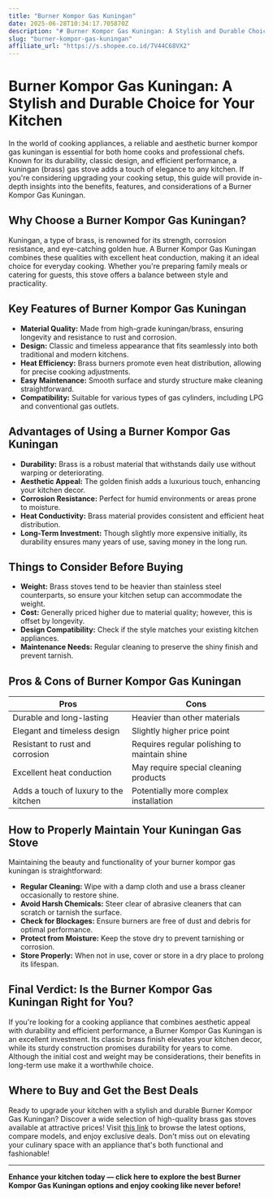 ```yaml
---
title: "Burner Kompor Gas Kuningan"
date: 2025-06-28T10:34:17.705870Z
description: "# Burner Kompor Gas Kuningan: A Stylish and Durable Choice for Your Kitchen..."
slug: "burner-kompor-gas-kuningan"
affiliate_url: "https://s.shopee.co.id/7V44C68VX2"
---
```

# Burner Kompor Gas Kuningan: A Stylish and Durable Choice for Your Kitchen

In the world of cooking appliances, a reliable and aesthetic burner kompor gas kuningan is essential for both home cooks and professional chefs. Known for its durability, classic design, and efficient performance, a kuningan (brass) gas stove adds a touch of elegance to any kitchen. If you're considering upgrading your cooking setup, this guide will provide in-depth insights into the benefits, features, and considerations of a Burner Kompor Gas Kuningan.

## Why Choose a Burner Kompor Gas Kuningan?

Kuningan, a type of brass, is renowned for its strength, corrosion resistance, and eye-catching golden hue. A Burner Kompor Gas Kuningan combines these qualities with excellent heat conduction, making it an ideal choice for everyday cooking. Whether you're preparing family meals or catering for guests, this stove offers a balance between style and practicality.

## Key Features of Burner Kompor Gas Kuningan

- **Material Quality:** Made from high-grade kuningan/brass, ensuring longevity and resistance to rust and corrosion.
- **Design:** Classic and timeless appearance that fits seamlessly into both traditional and modern kitchens.
- **Heat Efficiency:** Brass burners promote even heat distribution, allowing for precise cooking adjustments.
- **Easy Maintenance:** Smooth surface and sturdy structure make cleaning straightforward.
- **Compatibility:** Suitable for various types of gas cylinders, including LPG and conventional gas outlets.

## Advantages of Using a Burner Kompor Gas Kuningan

- **Durability:** Brass is a robust material that withstands daily use without warping or deteriorating.
- **Aesthetic Appeal:** The golden finish adds a luxurious touch, enhancing your kitchen decor.
- **Corrosion Resistance:** Perfect for humid environments or areas prone to moisture.
- **Heat Conductivity:** Brass material provides consistent and efficient heat distribution.
- **Long-Term Investment:** Though slightly more expensive initially, its durability ensures many years of use, saving money in the long run.

## Things to Consider Before Buying

- **Weight:** Brass stoves tend to be heavier than stainless steel counterparts, so ensure your kitchen setup can accommodate the weight.
- **Cost:** Generally priced higher due to material quality; however, this is offset by longevity.
- **Design Compatibility:** Check if the style matches your existing kitchen appliances.
- **Maintenance Needs:** Regular cleaning to preserve the shiny finish and prevent tarnish.

## Pros & Cons of Burner Kompor Gas Kuningan

| Pros | Cons |
|------------------------------|---------------------------|
| Durable and long-lasting | Heavier than other materials |
| Elegant and timeless design | Slightly higher price point |
| Resistant to rust and corrosion | Requires regular polishing to maintain shine |
| Excellent heat conduction | May require special cleaning products |
| Adds a touch of luxury to the kitchen | Potentially more complex installation |

## How to Properly Maintain Your Kuningan Gas Stove

Maintaining the beauty and functionality of your burner kompor gas kuningan is straightforward:

- **Regular Cleaning:** Wipe with a damp cloth and use a brass cleaner occasionally to restore shine.
- **Avoid Harsh Chemicals:** Steer clear of abrasive cleaners that can scratch or tarnish the surface.
- **Check for Blockages:** Ensure burners are free of dust and debris for optimal performance.
- **Protect from Moisture:** Keep the stove dry to prevent tarnishing or corrosion.
- **Store Properly:** When not in use, cover or store in a dry place to prolong its lifespan.

## Final Verdict: Is the Burner Kompor Gas Kuningan Right for You?

If you're looking for a cooking appliance that combines aesthetic appeal with durability and efficient performance, a Burner Kompor Gas Kuningan is an excellent investment. Its classic brass finish elevates your kitchen decor, while its sturdy construction promises durability for years to come. Although the initial cost and weight may be considerations, their benefits in long-term use make it a worthwhile choice.

## Where to Buy and Get the Best Deals

Ready to upgrade your kitchen with a stylish and durable Burner Kompor Gas Kuningan? Discover a wide selection of high-quality brass gas stoves available at attractive prices! Visit [this link](https://s.shopee.co.id/7V44C68VX2) to browse the latest options, compare models, and enjoy exclusive deals. Don't miss out on elevating your culinary space with an appliance that's both functional and fashionable!

---

**Enhance your kitchen today — click here to explore the best Burner Kompor Gas Kuningan options and enjoy cooking like never before!**
